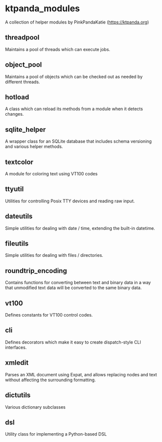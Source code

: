 ktpanda_modules
===============

A collection of helper modules by PinkPandaKatie (https://ktpanda.org)


threadpool
----------

Maintains a pool of threads which can execute jobs.


object_pool
-----------

Maintains a pool of objects which can be checked out as needed by different threads.


hotload
-------

A class which can reload its methods from a module when it detects changes.


sqlite_helper
-------------

A wrapper class for an SQLite database that includes schema versioning and
various helper methods.

textcolor
---------

A module for coloring text using VT100 codes


ttyutil
-------

Utilities for controlling Posix TTY devices and reading raw input.


dateutils
---------

Simple utilities for dealing with date / time, extending the built-in datetime.


fileutils
---------

Simple utilities for dealing with files / directories.

roundtrip_encoding
------------------

Contains functions for converting between text and binary data in a way that unmodified
text data will be converted to the same binary data.

vt100
-----

Defines constants for VT100 control codes.


cli
---

Defines decorators which make it easy to create dispatch-style CLI interfaces.

xmledit
-------

Parses an XML document using Expat, and allows replacing nodes and text without affecting
the surrounding formatting.

dictutils
---------

Various dictionary subclasses

dsl
---

Utility class for implementing a Python-based DSL
